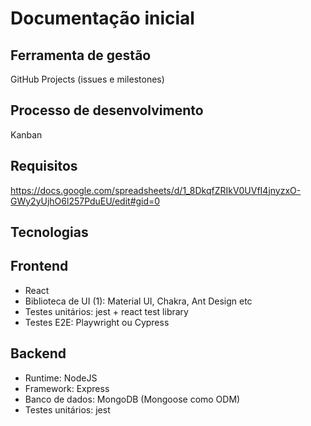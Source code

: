 # Documentação inicial

## Ferramenta de gestão
GitHub Projects (issues e milestones)

## Processo de desenvolvimento
Kanban

## Requisitos
https://docs.google.com/spreadsheets/d/1_8DkqfZRIkV0UVfI4jnyzxO-GWy2yUjhO6l257PduEU/edit#gid=0

## Tecnologias

## Frontend
- React
- Biblioteca de UI (1): Material UI, Chakra, Ant Design etc
- Testes unitários: jest + react test library
- Testes E2E: Playwright ou Cypress

## Backend
- Runtime: NodeJS
- Framework: Express
- Banco de dados: MongoDB (Mongoose como ODM)
- Testes unitários: jest
